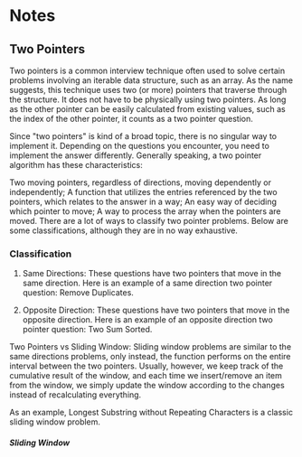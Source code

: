 # Notes

## Two Pointers
Two pointers is a common interview technique often used to solve certain problems involving an iterable data structure, such as an array. As the name suggests, this technique uses two (or more) pointers that traverse through the structure. It does not have to be physically using two pointers. As long as the other pointer can be easily calculated from existing values, such as the index of the other pointer, it counts as a two pointer question.

Since "two pointers" is kind of a broad topic, there is no singular way to implement it. Depending on the questions you encounter, you need to implement the answer differently. Generally speaking, a two pointer algorithm has these characteristics:

Two moving pointers, regardless of directions, moving dependently or independently;
A function that utilizes the entries referenced by the two pointers, which relates to the answer in a way;
An easy way of deciding which pointer to move;
A way to process the array when the pointers are moved.
There are a lot of ways to classify two pointer problems. Below are some classifications, although they are in no way exhaustive.

### Classification
1. Same Directions:
These questions have two pointers that move in the same direction. Here is an example of a same direction two pointer question: Remove Duplicates.

2. Opposite Direction: These questions have two pointers that move in the opposite direction. Here is an example of an opposite direction two pointer question: Two Sum Sorted.

Two Pointers vs Sliding Window:
Sliding window problems are similar to the same directions problems, only instead, the function performs on the entire interval between the two pointers. Usually, however, we keep track of the cumulative result of the window, and each time we insert/remove an item from the window, we simply update the window according to the changes instead of recalculating everything.

As an example, Longest Substring without Repeating Characters is a classic sliding window problem.
#####  Sliding Window
